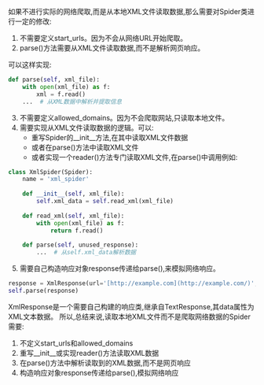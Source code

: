 如果不进行实际的网络爬取,而是从本地XML文件读取数据,那么需要对Spider类进行一定的修改:
1. 不需要定义start_urls。因为不会从网络URL开始爬取。
2. parse()方法需要从XML文件读取数据,而不是解析网页响应。

可以这样实现:

```python
def parse(self, xml_file):
    with open(xml_file) as f:
        xml = f.read()
    ...  # 从XML数据中解析并提取信息
```

3. 不需要定义allowed_domains。因为不会爬取网站,只读取本地文件。
4. 需要实现从XML文件读取数据的逻辑。可以:
	- 重写Spider的__init__方法,在其中读取XML文件数据  
	- 或者在parse()方法中读取XML文件  
	- 或者实现一个reader()方法专门读取XML文件,在parse()中调用例如:

```python
class XmlSpider(Spider):
    name = 'xml_spider'
    
    def __init__(self, xml_file):
        self.xml_data = self.read_xml(xml_file)
        
    def read_xml(self, xml_file):
        with open(xml_file) as f:
            return f.read()
            
    def parse(self, unused_response):
        ...  # 从self.xml_data解析数据
```

  5. 需要自己构造响应对象response传递给parse(),来模拟网络响应。

```python
response = XmlResponse(url='[http://example.com](http://example.com/)', body=self.xml_data, encoding='utf-8')
self.parse(response)
```

XmlResponse是一个需要自己构建的响应类,继承自TextResponse,其data属性为XML文本数据。
所以,总结来说,读取本地XML文件而不是爬取网络数据的Spider需要:
1) 不定义start_urls和allowed_domains  
2) 重写__init__或实现reader()方法读取XML数据  
3) 在parse()方法中解析读取到的XML数据,而不是网页响应   
4) 构造响应对象response传递给parse(),模拟网络响应